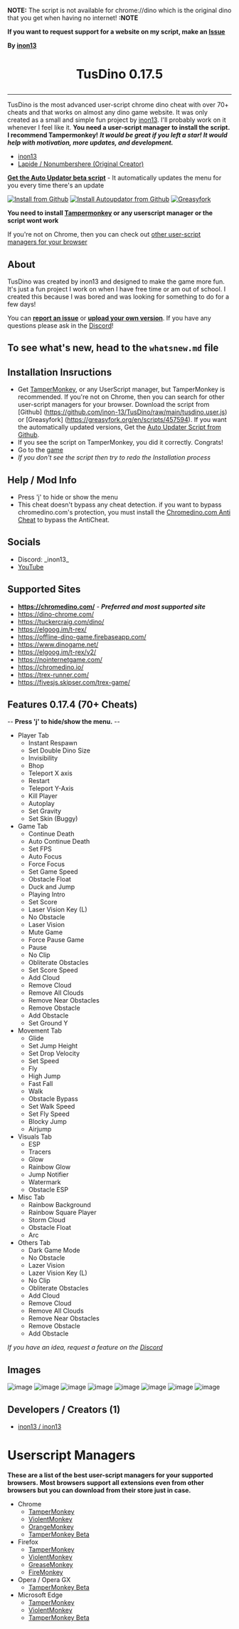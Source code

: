 **NOTE:** The script is not available for chrome://dino which is the original dino that you get when having no internet! **:NOTE**

**If you want to request support for a website on my script, make an [Issue](https://github.com/inon-13/TusDino/issues)**

**By [inon13](https://github.com/inon-13/)**

<h1><p align="center">TusDino 0.17.5</p></h1>
<hr>

TusDino is the most advanced user-script chrome dino cheat with over 70+ cheats and that works on almost any dino game website. It was only created as a small and simple fun project by [inon13](https://github.com/inon-13). I'll probably work on it whenever I feel like it. **You need a user-script manager to install the script. I recommend Tampermonkey!** 
***It would be great if you left a star! It would help with motivation, more updates, and development.***

- [inon13](https://github.com/inon-13)
- [Lapide / Nonumbershere (Original Creator)](https://github.com/nonumbershere/)

**[Get the Auto Updator beta script](https://github.com/inon-13/TusDino/raw/main/autoupdate_tusdino.user.js)** - It automatically updates the menu for you every time there's an update

[![Install from Github](https://img.shields.io/badge/Install%20Script-Github-blue?style=for-the-badge)](https://github.com/inon-13/TusDino/raw/main/tusdino.user.js) [![Install Autoupdator from Github](https://img.shields.io/badge/Install%20Auotupdater%20Script-Github-blue?style=for-the-badge)](https://github.com/inon-13/TusDino/raw/main/autoupdate_tusdino.user.js) [![Greasyfork](https://img.shields.io/greasyfork/dt/457594?color=blue&label=greasyfork%20install&style=for-the-badge)](https://greasyfork.org/en/scripts/457594/)

**You need to install [Tampermonkey](https://chrome.google.com/webstore/detail/tampermonkey/dhdgffkkebhmkfjojejmpbldmpobfkfo) or any userscript manager or the script wont work**

If you're not on Chrome, then you can check out [other user-script managers for your browser](https://github.com/Fault-Utilities/TusDino-Chrome-Dino-Mod-Menu#userscript-managers)

## About
TusDino was created by inon13 and designed to make the game more fun. It's just a fun project I work on when I have free time or am out of school. I created this because I was bored and was looking for something to do for a few days!

You can [**report an issue**](https://github.com/inon-13/TusDino/issues/new) or [**upload your own version**](https://github.com/inon13/TusDino/pulls). If you have any questions please ask in the [Discord](https://discord.gg/6eaDrx5J9s)!

## To see what's new, head to the `whatsnew.md` file

## Installation Insructions
- Get [TamperMonkey](https://chrome.google.com/webstore/detail/tampermonkey/dhdgffkkebhmkfjojejmpbldmpobfkfo), or any UserScript manager, but TamperMonkey is recommended. If you're not on Chrome, then you can search for other user-script managers for your browser.
Download the script from [Github] (https://github.com/inon-13/TusDino/raw/main/tusdino.user.js) or [Greasyfork] (https://greasyfork.org/en/scripts/457594). If you want the automatically updated versions, Get the [Auto Updater Script from Github](https://github.com/inon-13/TusDino/raw/main/autoupdate_tusdino.user.js).
- If you see the script on TamperMonkey, you did it correctly. Congrats!
- Go to the [game](https://chromedino.com/)
- *If you don't see the script then try to redo the Installation process*

## Help / Mod Info
- Press 'j' to hide or show the menu
- This cheat doesn't bypass any cheat detection. if you want to bypass chromedino.com's protection, you must install the [Chromedino.com Anti Cheat](https://github.com/inon-13/TusDino/raw/main/chromedino.com-anti-cheat-protection.js) to bypass the AntiCheat.

## Socials
- Discord: \_inon13\_
- [YouTube](https://www.youtube.com/@inon13)

## Supported Sites
- **https://chromedino.com/** - ***Preferred and most supported site***
- https://dino-chrome.com/
- https://tuckercraig.com/dino/
- https://elgoog.im/t-rex/
- https://offline-dino-game.firebaseapp.com/
- https://www.dinogame.net/
- https://elgoog.im/t-rex/v2/
- https://nointernetgame.com/
- https://chromedino.io/
- https://trex-runner.com/
- https://fivesjs.skipser.com/trex-game/

## Features 0.17.4 (70+ Cheats)
-- **Press 'j' to hide/show the menu.** --
- Player Tab
  - Instant Respawn
  - Set Double Dino Size
  - Invisibility
  - Bhop
  - Teleport X axis
  - Restart
  - Teleport Y-Axis
  - Kill Player
  - Autoplay
  - Set Gravity
  - Set Skin (Buggy)
- Game Tab
  - Continue Death
  - Auto Continue Death
  - Set FPS
  - Auto Focus
  - Force Focus
  - Set Game Speed
  - Obstacle Float
  - Duck and Jump
  - Playing Intro
  - Set Score
  - Laser Vision Key (L)
  - No Obstacle
  - Laser Vision
  - Mute Game
  - Force Pause Game
  - Pause
  - No Clip
  - Obliterate Obstacles
  - Set Score Speed
  - Add Cloud
  - Remove Cloud
  - Remove All Clouds
  - Remove Near Obstacles
  - Remove Obstacle
  - Add Obstacle
  - Set Ground Y
- Movement Tab
  - Glide
  - Set Jump Height
  - Set Drop Velocity
  - Set Speed
  - Fly
  - High Jump
  - Fast Fall
  - Walk
  - Obstacle Bypass
  - Set Walk Speed
  - Set Fly Speed
  - Blocky Jump
  - Airjump
- Visuals Tab
  - ESP
  - Tracers
  - Glow
  - Rainbow Glow
  - Jump Notifier
  - Watermark
  - Obstacle ESP
- Misc Tab
  - Rainbow Background
  - Rainbow Square Player
  - Storm Cloud
  - Obstacle Float
  - Arc
- Others Tab
  - Dark Game Mode
  - No Obstacle
  - Lazer Vision
  - Lazer Vision Key (L)
  - No Clip
  - Obliterate Obstacles
  - Add Cloud
  - Remove Cloud
  - Remove All Clouds
  - Remove Near Obstacles
  - Remove Obstacle
  - Add Obstacle

*If you have an idea, request a feature on the [Discord](https://discord.gg/6eaDrx5J9s)*

## Images
![image](https://user-images.githubusercontent.com/64395933/230475782-8b7a0eef-9e3c-48d5-b28d-c671f79153a6.png)
![image](https://user-images.githubusercontent.com/64395933/230475792-ac24c801-2d1b-40b2-a392-0f6f5d8bb943.png)
![image](https://user-images.githubusercontent.com/64395933/230475806-48eabba3-cf32-453b-ba87-53d9a9bea4a9.png)
![image](https://user-images.githubusercontent.com/64395933/230475826-d15abd33-833e-4f4f-b816-87af5cc03cac.png)
![image](https://user-images.githubusercontent.com/64395933/230475844-80281b31-25e3-4cdf-9f12-84fb408ef5cc.png)
![image](https://user-images.githubusercontent.com/64395933/230475863-0c08f2bf-bf37-45fb-add7-79453971ab4a.png)
![image](https://user-images.githubusercontent.com/64395933/230475875-6f2c1b1e-b512-4d39-a70d-976953eff5a5.png)
![image](https://user-images.githubusercontent.com/64395933/230475939-29cbc95e-5596-4acd-8d1e-945c5ec6f71d.png)
## Developers / Creators (1)
- [inon13 / inon13](https://github.com/inon13/)

# Userscript Managers
**These are a list of the best user-script managers for your supported browsers.**
**Most browsers support all extensions even from other browsers but you can download from their store just in case.**
- Chrome
  - [TamperMonkey](https://chrome.google.com/webstore/detail/tampermonkey/dhdgffkkebhmkfjojejmpbldmpobfkfo)
  - [ViolentMonkey](https://chrome.google.com/webstore/detail/violentmonkey/jinjaccalgkegednnccohejagnlnfdag?hl=en)
  - [OrangeMonkey](https://chromewebstore.google.com/detail/orangemonkey/ekmeppjgajofkpiofbebgcbohbmfldaf)
  - [TamperMonkey Beta](https://chromewebstore.google.com/detail/tampermonkey-beta/gcalenpjmijncebpfijmoaglllgpjagf)
- Firefox
  - [TamperMonkey](https://addons.mozilla.org/en-US/firefox/addon/tampermonkey/)
  - [ViolentMonkey](https://addons.mozilla.org/en-US/firefox/addon/violentmonkey/)
  - [GreaseMonkey](https://addons.mozilla.org/en-US/firefox/addon/greasemonkey/)
  - [FireMonkey](https://addons.mozilla.org/en-US/firefox/addon/firemonkey/)
- Opera / Opera GX
  - [TamperMonkey Beta](https://addons.opera.com/en/extensions/details/tampermonkey-beta/)
- Microsoft Edge
  - [TamperMonkey](https://microsoftedge.microsoft.com/addons/detail/tampermonkey/iikmkjmpaadaobahmlepeloendndfphd)
  - [ViolentMonkey](https://microsoftedge.microsoft.com/addons/detail/violentmonkey/eeagobfjdenkkddmbclomhiblgggliao)
  - [TamperMonkey Beta](https://microsoftedge.microsoft.com/addons/detail/tampermonkey-beta/fcmfnpggmnlmfebfghbfnillijihnkoh)
